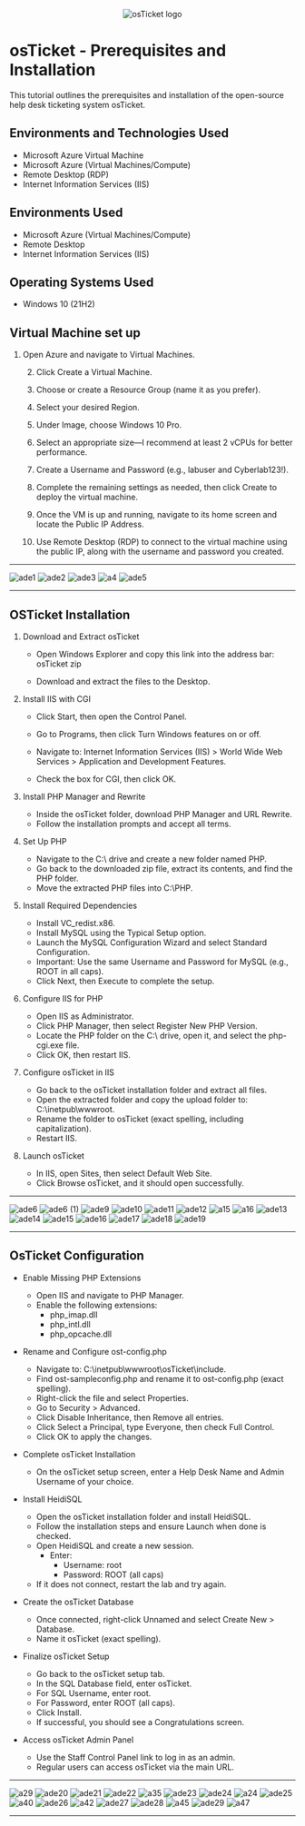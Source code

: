 
<p align="center">
<img src="https://i.imgur.com/Clzj7Xs.png" alt="osTicket logo"/>
</p>

<h1>osTicket - Prerequisites and Installation</h1>
This tutorial outlines the prerequisites and installation of the open-source help desk ticketing system osTicket.<br />

<h2>Environments and Technologies Used</h2>

- Microsoft Azure Virtual Machine
- Microsoft Azure (Virtual Machines/Compute)
- Remote Desktop (RDP)
- Internet Information Services (IIS)

<h2>Environments Used </h2>

- Microsoft Azure (Virtual Machines/Compute)
- Remote Desktop
- Internet Information Services (IIS)
  
<h2>Operating Systems Used </h2>

- Windows 10</b> (21H2)

<h2> Virtual Machine set up </h2>

1.	Open Azure and navigate to Virtual Machines.

	2.	Click Create a Virtual Machine.

	3.	Choose or create a Resource Group (name it as you prefer).

	4.	Select your desired Region.

	5.	Under Image, choose Windows 10 Pro.

	6.	Select an appropriate size—I recommend at least 2 vCPUs for better performance.

	7.	Create a Username and Password (e.g., labuser and Cyberlab123!).

	8.	Complete the remaining settings as needed, then click Create to deploy the virtual machine.

	9.	Once the VM is up and running, navigate to its home screen and locate the Public IP Address.

	10.	Use Remote Desktop (RDP) to connect to the virtual machine using the public IP, along with the username and password you created.

---

 
![ade1](https://github.com/user-attachments/assets/d4fb92ed-bfff-4a5d-8360-129bbbc8e1d6)
![ade2](https://github.com/user-attachments/assets/4cf99ac6-b259-4c49-95f7-71f864e9f6e8)
![ade3](https://github.com/user-attachments/assets/094eb878-0b0f-474c-9902-4293cb6de831)
![a4](https://github.com/user-attachments/assets/693dddb3-c309-45e4-b363-98ff9a773473)
![ade5](https://github.com/user-attachments/assets/7e0a10f7-3440-4834-ab3c-5043f76a0e0a)

---

<h2> OSTicket Installation </h2>

1.	Download and Extract osTicket

	- Open Windows Explorer and copy this link into the address bar:
osTicket zip

	- Download and extract the files to the Desktop.

2.	Install IIS with CGI

	- Click Start, then open the Control Panel.
	- Go to Programs, then click Turn Windows features on or off.
	- Navigate to:
Internet Information Services (IIS) > World Wide Web Services > Application and Development Features.

	- Check the box for CGI, then click OK.

3.	Install PHP Manager and Rewrite

	- Inside the osTicket folder, download PHP Manager and URL Rewrite.
	- Follow the installation prompts and accept all terms.

4.	Set Up PHP
   
	- Navigate to the C:\ drive and create a new folder named PHP.
	- Go back to the downloaded zip file, extract its contents, and find the PHP folder.
	- Move the extracted PHP files into C:\PHP.

5.	Install Required Dependencies
   
	-	Install VC_redist.x86.
	- Install MySQL using the Typical Setup option.
	- Launch the MySQL Configuration Wizard and select Standard Configuration.
	- Important: Use the same Username and Password for MySQL (e.g., ROOT in all caps).
	- Click Next, then Execute to complete the setup.

6.	Configure IIS for PHP
   
	- Open IIS as Administrator.
	- Click PHP Manager, then select Register New PHP Version.
	- Locate the PHP folder on the C:\ drive, open it, and select the php-cgi.exe file.
	- Click OK, then restart IIS.

7.	Configure osTicket in IIS
    
	- Go back to the osTicket installation folder and extract all files.
	- Open the extracted folder and copy the upload folder to: C:\inetpub\wwwroot.
	- Rename the folder to osTicket (exact spelling, including capitalization).
	- Restart IIS.

8.	Launch osTicket
	-	In IIS, open Sites, then select Default Web Site.
	-	Click Browse osTicket, and it should open successfully.

---
![ade6](https://github.com/user-attachments/assets/26d615d1-f899-4432-bafa-0bd76f8f80f9)
![ade6 (1)](https://github.com/user-attachments/assets/de7f3a89-dd50-4527-b187-e0b8c4bc872a)
![ade9](https://github.com/user-attachments/assets/8c73396f-63af-4535-9a69-0c8b041ae979)
![ade10](https://github.com/user-attachments/assets/2c7da748-63d7-49ea-8882-5c7a4eeae58c)
![ade11](https://github.com/user-attachments/assets/6d4ee13f-838e-4a11-bef3-9d1a9c19bfe3)
![ade12](https://github.com/user-attachments/assets/ed13d3c1-cee8-494b-95b2-36945b7ef696)
![a15](https://github.com/user-attachments/assets/9609f915-8e98-4b72-97f0-61c6fba8e239)
![a16](https://github.com/user-attachments/assets/8ab6b478-9a95-4c34-bb4a-7db6d3b2c854)
![ade13](https://github.com/user-attachments/assets/324e4773-3f9a-4128-bdca-f91a2ad8b29e)
![ade14](https://github.com/user-attachments/assets/9acf49ef-33d3-443f-a5eb-ca3281de93e6)
![ade15](https://github.com/user-attachments/assets/06ad3091-f990-42d4-9d33-2b72a2811321)
![ade16](https://github.com/user-attachments/assets/2a23b13b-b6a8-4392-91d6-5cacddb3937e)
![ade17](https://github.com/user-attachments/assets/8679b806-a1e0-4c9c-8d73-37b7329f8836)
![ade18](https://github.com/user-attachments/assets/4ee9906a-88cd-416d-9c59-ae99587ab691)
![ade19](https://github.com/user-attachments/assets/49b376de-8ee2-4c60-9a86-196e72d18268)





---

<h2>OsTicket Configuration</h2>

- Enable Missing PHP Extensions
  
	- Open IIS and navigate to PHP Manager.
	- Enable the following extensions:
		- php_imap.dll
		- php_intl.dll
		- php_opcache.dll
    
- Rename and Configure ost-config.php

	-	Navigate to: C:\inetpub\wwwroot\osTicket\include.
	- 	Find ost-sampleconfig.php and rename it to ost-config.php (exact spelling).
	- Right-click the file and select Properties.
	- Go to Security > Advanced.
	- Click Disable Inheritance, then Remove all entries.
	- Click Select a Principal, type Everyone, then check Full Control.
	- Click OK to apply the changes.

- Complete osTicket Installation

	- 	On the osTicket setup screen, enter a Help Desk Name and Admin Username of your choice.

- Install HeidiSQL

  - Open the osTicket installation folder and install HeidiSQL.
  - Follow the installation steps and ensure Launch when done is checked.
  - Open HeidiSQL and create a new session.
	 - Enter:
	   - Username: root
	   -	Password: ROOT (all caps)
  -	If it does not connect, restart the lab and try again.

- Create the osTicket Database

	-	Once connected, right-click Unnamed and select Create New > Database.
	- Name it osTicket (exact spelling).

-	Finalize osTicket Setup

	- Go back to the osTicket setup tab.
	- In the SQL Database field, enter osTicket.
	- For SQL Username, enter root.
	- For Password, enter ROOT (all caps).
	- Click Install.
	- If successful, you should see a Congratulations screen.

- Access osTicket Admin Panel

	- Use the Staff Control Panel link to log in as an admin.
	- Regular users can access osTicket via the main URL.
---

![a29](https://github.com/user-attachments/assets/917f6e13-c503-408e-aeb1-362b1a1b235f)
![ade20](https://github.com/user-attachments/assets/af017cee-2a22-4036-9df8-fe68f70d2dae)
![ade21](https://github.com/user-attachments/assets/0abbf225-8994-4211-9743-d94b1ed5caa9)
![ade22](https://github.com/user-attachments/assets/d4586b30-ffe6-4f49-b19f-056dba724116)
![a35](https://github.com/user-attachments/assets/40138abd-e1e7-4a4f-bfc7-3b3297031842)
![ade23](https://github.com/user-attachments/assets/ba9d74b4-dce1-43cb-916f-f15da22db145)
![ade24](https://github.com/user-attachments/assets/c9cac959-9527-415e-82bf-f01be1dcee89)
![a24](https://github.com/user-attachments/assets/6445e3b5-7fcb-4ab1-bdb1-5bc291417df0)
![ade25](https://github.com/user-attachments/assets/60a8db73-7990-4f61-b0f8-7af09b7d89fe)
![a40](https://github.com/user-attachments/assets/530e6e4c-ae9e-4ad6-b8e9-d29336bd2d58)
![ade26](https://github.com/user-attachments/assets/e3a567ee-c895-47d7-95c0-856b77190e2f)
![a42](https://github.com/user-attachments/assets/b6839f55-df83-4f38-ba2e-7d7321d84546)
![ade27](https://github.com/user-attachments/assets/0229ac6f-8371-407b-b327-7a4f0bfb9527)
![ade28](https://github.com/user-attachments/assets/5c1a57bd-8fc5-4a61-a942-6288fe300bc0)
![a45](https://github.com/user-attachments/assets/8e99c021-9e0f-4f80-bb1b-bffd5874dbef)
![ade29](https://github.com/user-attachments/assets/785e3831-02ce-4426-bce4-df0e789887df)
![a47](https://github.com/user-attachments/assets/6df54d2e-4812-4ba0-8922-4a2cbc048506)

---




















